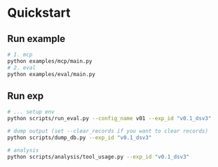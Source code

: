 # Quickstart

## Run example

```sh
# 1. mcp
python examples/mcp/main.py
# 2. eval
python examples/eval/main.py
```


## Run exp

```sh
# ... setup env
python scripts/run_eval.py --config_name v01 --exp_id "v0.1_dsv3"

# dump output (set --clear_records if you want to clear records)
python scripts/dump_db.py --exp_id "v0.1_dsv3"

# analysis
python scripts/analysis/tool_usage.py --exp_id "v0.1_dsv3"
```

